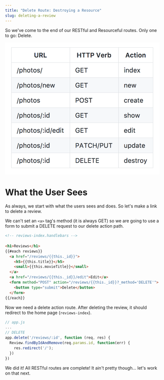 ```yaml
---
title: "Delete Route: Destroying a Resource"
slug: deleting-a-review
---
```


So we've come to the end of our RESTful and Resourceful routes. Only one to go: Delete.

![RESTful Routes](assets/RESTful-routes.png)

# What the User Sees

As always, we start with what the users sees and does. So let's make a link to delete a review.

We can't set an `<a>` tag's method (it is always GET) so we are going to use a form to submit a DELETE request to our delete action path.

```html
<!-- reviews-index.handlebars -->

<h1>Reviews</h1>
{{#each reviews}}
  <a href="/reviews/{{this._id}}">
    <h5>{{this.title}}</h5>
    <small>{{this.movieTitle}}</small>
  </a>
  <a href="/reviews/{{this._id}}/edit">Edit</a>
  <form method="POST" action="/reviews/{{this._id}}?_method='DELETE'">
    <button type="submit">Delete</button>
  </form>
{{/each}}
```

Now we need a delete action route. After deleting the review, it should redirect to the home page (`reviews-index`).

```js
// app.js
...
// DELETE
app.delete('/reviews/:id', function (req, res) {
  Review.findByIdAndRemove(req.params.id, function(err) {
    res.redirect('/');
  })
})
```

We did it! All RESTful routes are complete! It ain't pretty though... let's work on that next.
